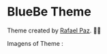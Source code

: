 # BlueBe Theme

Theme created by [Rafael Paz](https://github.com/rafaspdev). 👩‍🚀

Imagens of Theme : 

